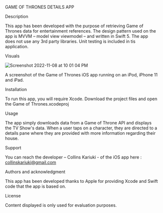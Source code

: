 GAME OF THRONES DETAILS APP

Description

This app has been developed with the purpose of retrieving Game of Thrones data for entertainment references. The design pattern used on the app is MVVM – model view viewmodel – and written in Swift 5. The app does not use any 3rd party libraries. 
Unit testing is included in tis application.

Visuals

![Screenshot 2022-11-08 at 10 01 04 PM](https://user-images.githubusercontent.com/28135810/200652321-233893eb-4494-4c70-bfd7-615bb9dd1561.png)

A screenshot of the Game of Thrones iOS app running on an iPod, iPhone 11 and iPad.

Installation

To run this app, you will require Xcode. Download the project files and open the Game of Thrones.xcodeproj

Usage

The app simply downloads data from a Game of Throne API and displays the TV Show's data. When a user taps on a character, they are directed to a details pane where they are provided with more information regarding their house.

Support

You can reach the developer – Collins Kariuki - of the iOS app here : collinskariuki@gmail.com

Authors and acknowledgment

This app has been developed thanks to Apple for providing Xcode and Swift code that the app is based on.

License

Content displayed is only used for evaluation purposes.
